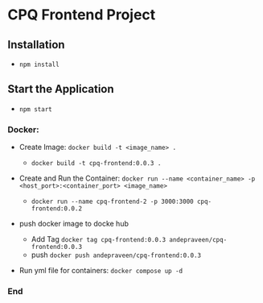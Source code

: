 # CPQ Frontend Project

## Installation

- `npm install`

## Start the Application

- `npm start`

### Docker:

- Create Image: `docker build -t <image_name> .`
  - `docker build -t cpq-frontend:0.0.3 .`
- Create and Run the Container: `docker run --name <container_name> -p <host_port>:<container_port> <image_name>`
  - `docker run --name cpq-frontend-2 -p 3000:3000 cpq-frontend:0.0.2`
- push docker image to docke hub

  - Add Tag `docker tag cpq-frontend:0.0.3 andepraveen/cpq-frontend:0.0.3`
  - push `docker push andepraveen/cpq-frontend:0.0.3`

- Run yml file for containers: `docker compose up -d`

### End

